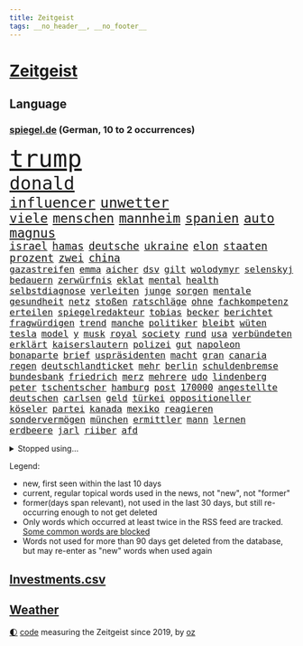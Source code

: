 ```yaml
---
title: Zeitgeist
tags: __no_header__, __no_footer__
---
```


# [Zeitgeist](https://oliz.io/zeitgeist/)

## Language

<h3><a href="https://www.spiegel.de" target="_blank">spiegel.de</a> (German, 10 to 2 occurrences)</h3>
<p style="font-family:monospace">
<span style="font-size:32pt"><a href="news_links.html#trump" class="current">trump</a></span>
<br>
<span style="font-size:24pt"><a href="news_links.html#donald" class="current">donald</a></span>
<br>
<span style="font-size:19pt"><a href="news_links.html#influencer" class="current">influencer</a></span>
<span style="font-size:19pt"><a href="news_links.html#unwetter" class="new">unwetter</a></span>
<br>
<span style="font-size:17pt"><a href="news_links.html#viele" class="current">viele</a></span>
<span style="font-size:17pt"><a href="news_links.html#menschen" class="current">menschen</a></span>
<span style="font-size:17pt"><a href="news_links.html#mannheim" class="current">mannheim</a></span>
<span style="font-size:17pt"><a href="news_links.html#spanien" class="current">spanien</a></span>
<span style="font-size:17pt"><a href="news_links.html#auto" class="current">auto</a></span>
<span style="font-size:17pt"><a href="news_links.html#magnus" class="current">magnus</a></span>
<br>
<span style="font-size:14pt"><a href="news_links.html#israel" class="current">israel</a></span>
<span style="font-size:14pt"><a href="news_links.html#hamas" class="current">hamas</a></span>
<span style="font-size:14pt"><a href="news_links.html#deutsche" class="current">deutsche</a></span>
<span style="font-size:14pt"><a href="news_links.html#ukraine" class="current">ukraine</a></span>
<span style="font-size:14pt"><a href="news_links.html#elon" class="current">elon</a></span>
<span style="font-size:14pt"><a href="news_links.html#staaten" class="current">staaten</a></span>
<span style="font-size:14pt"><a href="news_links.html#prozent" class="current">prozent</a></span>
<span style="font-size:14pt"><a href="news_links.html#zwei" class="current">zwei</a></span>
<span style="font-size:14pt"><a href="news_links.html#china" class="current">china</a></span>
<br>
<span style="font-size:12pt"><a href="news_links.html#gazastreifen" class="current">gazastreifen</a></span>
<span style="font-size:12pt"><a href="news_links.html#emma" class="current">emma</a></span>
<span style="font-size:12pt"><a href="news_links.html#aicher" class="current">aicher</a></span>
<span style="font-size:12pt"><a href="news_links.html#dsv" class="new">dsv</a></span>
<span style="font-size:12pt"><a href="news_links.html#gilt" class="current">gilt</a></span>
<span style="font-size:12pt"><a href="news_links.html#wolodymyr" class="current">wolodymyr</a></span>
<span style="font-size:12pt"><a href="news_links.html#selenskyj" class="current">selenskyj</a></span>
<span style="font-size:12pt"><a href="news_links.html#bedauern" class="current">bedauern</a></span>
<span style="font-size:12pt"><a href="news_links.html#zerwürfnis" class="current">zerwürfnis</a></span>
<span style="font-size:12pt"><a href="news_links.html#eklat" class="current">eklat</a></span>
<span style="font-size:12pt"><a href="news_links.html#mental" class="new">mental</a></span>
<span style="font-size:12pt"><a href="news_links.html#health" class="new">health</a></span>
<span style="font-size:12pt"><a href="news_links.html#selbstdiagnose" class="new">selbstdiagnose</a></span>
<span style="font-size:12pt"><a href="news_links.html#verleiten" class="new">verleiten</a></span>
<span style="font-size:12pt"><a href="news_links.html#junge" class="current">junge</a></span>
<span style="font-size:12pt"><a href="news_links.html#sorgen" class="current">sorgen</a></span>
<span style="font-size:12pt"><a href="news_links.html#mentale" class="current">mentale</a></span>
<span style="font-size:12pt"><a href="news_links.html#gesundheit" class="current">gesundheit</a></span>
<span style="font-size:12pt"><a href="news_links.html#netz" class="current">netz</a></span>
<span style="font-size:12pt"><a href="news_links.html#stoßen" class="current">stoßen</a></span>
<span style="font-size:12pt"><a href="news_links.html#ratschläge" class="current">ratschläge</a></span>
<span style="font-size:12pt"><a href="news_links.html#ohne" class="current">ohne</a></span>
<span style="font-size:12pt"><a href="news_links.html#fachkompetenz" class="new">fachkompetenz</a></span>
<span style="font-size:12pt"><a href="news_links.html#erteilen" class="current">erteilen</a></span>
<span style="font-size:12pt"><a href="news_links.html#spiegelredakteur" class="current">spiegelredakteur</a></span>
<span style="font-size:12pt"><a href="news_links.html#tobias" class="current">tobias</a></span>
<span style="font-size:12pt"><a href="news_links.html#becker" class="current">becker</a></span>
<span style="font-size:12pt"><a href="news_links.html#berichtet" class="current">berichtet</a></span>
<span style="font-size:12pt"><a href="news_links.html#fragwürdigen" class="current">fragwürdigen</a></span>
<span style="font-size:12pt"><a href="news_links.html#trend" class="current">trend</a></span>
<span style="font-size:12pt"><a href="news_links.html#manche" class="current">manche</a></span>
<span style="font-size:12pt"><a href="news_links.html#politiker" class="current">politiker</a></span>
<span style="font-size:12pt"><a href="news_links.html#bleibt" class="current">bleibt</a></span>
<span style="font-size:12pt"><a href="news_links.html#wüten" class="current">wüten</a></span>
<span style="font-size:12pt"><a href="news_links.html#tesla" class="current">tesla</a></span>
<span style="font-size:12pt"><a href="news_links.html#model" class="current">model</a></span>
<span style="font-size:12pt"><a href="news_links.html#y" class="current">y</a></span>
<span style="font-size:12pt"><a href="news_links.html#musk" class="current">musk</a></span>
<span style="font-size:12pt"><a href="news_links.html#royal" class="current">royal</a></span>
<span style="font-size:12pt"><a href="news_links.html#society" class="new">society</a></span>
<span style="font-size:12pt"><a href="news_links.html#rund" class="current">rund</a></span>
<span style="font-size:12pt"><a href="news_links.html#usa" class="current">usa</a></span>
<span style="font-size:12pt"><a href="news_links.html#verbündeten" class="current">verbündeten</a></span>
<span style="font-size:12pt"><a href="news_links.html#erklärt" class="current">erklärt</a></span>
<span style="font-size:12pt"><a href="news_links.html#kaiserslautern" class="current">kaiserslautern</a></span>
<span style="font-size:12pt"><a href="news_links.html#polizei" class="current">polizei</a></span>
<span style="font-size:12pt"><a href="news_links.html#gut" class="current">gut</a></span>
<span style="font-size:12pt"><a href="news_links.html#napoleon" class="current">napoleon</a></span>
<span style="font-size:12pt"><a href="news_links.html#bonaparte" class="new">bonaparte</a></span>
<span style="font-size:12pt"><a href="news_links.html#brief" class="current">brief</a></span>
<span style="font-size:12pt"><a href="news_links.html#uspräsidenten" class="current">uspräsidenten</a></span>
<span style="font-size:12pt"><a href="news_links.html#macht" class="current">macht</a></span>
<span style="font-size:12pt"><a href="news_links.html#gran" class="new">gran</a></span>
<span style="font-size:12pt"><a href="news_links.html#canaria" class="new">canaria</a></span>
<span style="font-size:12pt"><a href="news_links.html#regen" class="current">regen</a></span>
<span style="font-size:12pt"><a href="news_links.html#deutschlandticket" class="current">deutschlandticket</a></span>
<span style="font-size:12pt"><a href="news_links.html#mehr" class="current">mehr</a></span>
<span style="font-size:12pt"><a href="news_links.html#berlin" class="current">berlin</a></span>
<span style="font-size:12pt"><a href="news_links.html#schuldenbremse" class="current">schuldenbremse</a></span>
<span style="font-size:12pt"><a href="news_links.html#bundesbank" class="current">bundesbank</a></span>
<span style="font-size:12pt"><a href="news_links.html#friedrich" class="current">friedrich</a></span>
<span style="font-size:12pt"><a href="news_links.html#merz" class="current">merz</a></span>
<span style="font-size:12pt"><a href="news_links.html#mehrere" class="current">mehrere</a></span>
<span style="font-size:12pt"><a href="news_links.html#udo" class="current">udo</a></span>
<span style="font-size:12pt"><a href="news_links.html#lindenberg" class="new">lindenberg</a></span>
<span style="font-size:12pt"><a href="news_links.html#peter" class="current">peter</a></span>
<span style="font-size:12pt"><a href="news_links.html#tschentscher" class="new">tschentscher</a></span>
<span style="font-size:12pt"><a href="news_links.html#hamburg" class="current">hamburg</a></span>
<span style="font-size:12pt"><a href="news_links.html#post" class="current">post</a></span>
<span style="font-size:12pt"><a href="news_links.html#170000" class="new">170000</a></span>
<span style="font-size:12pt"><a href="news_links.html#angestellte" class="current">angestellte</a></span>
<span style="font-size:12pt"><a href="news_links.html#deutschen" class="current">deutschen</a></span>
<span style="font-size:12pt"><a href="news_links.html#carlsen" class="current">carlsen</a></span>
<span style="font-size:12pt"><a href="news_links.html#geld" class="current">geld</a></span>
<span style="font-size:12pt"><a href="news_links.html#türkei" class="current">türkei</a></span>
<span style="font-size:12pt"><a href="news_links.html#oppositioneller" class="new">oppositioneller</a></span>
<span style="font-size:12pt"><a href="news_links.html#köseler" class="new">köseler</a></span>
<span style="font-size:12pt"><a href="news_links.html#partei" class="current">partei</a></span>
<span style="font-size:12pt"><a href="news_links.html#kanada" class="current">kanada</a></span>
<span style="font-size:12pt"><a href="news_links.html#mexiko" class="current">mexiko</a></span>
<span style="font-size:12pt"><a href="news_links.html#reagieren" class="current">reagieren</a></span>
<span style="font-size:12pt"><a href="news_links.html#sondervermögen" class="new">sondervermögen</a></span>
<span style="font-size:12pt"><a href="news_links.html#münchen" class="current">münchen</a></span>
<span style="font-size:12pt"><a href="news_links.html#ermittler" class="current">ermittler</a></span>
<span style="font-size:12pt"><a href="news_links.html#mann" class="current">mann</a></span>
<span style="font-size:12pt"><a href="news_links.html#lernen" class="current">lernen</a></span>
<span style="font-size:12pt"><a href="news_links.html#erdbeere" class="current">erdbeere</a></span>
<span style="font-size:12pt"><a href="news_links.html#jarl" class="new">jarl</a></span>
<span style="font-size:12pt"><a href="news_links.html#riiber" class="new">riiber</a></span>
<span style="font-size:12pt"><a href="news_links.html#afd" class="current">afd</a></span>
</p>
<details>
<summary>Stopped using...</summary>
<p class="former" style="font-size:12pt">
corona(1594) pandemie(1592) chelsea(1591) pakistan(1591) queen(1591) angebliche(1590) anwalt(1590) daraufhin(1590) leichter(1590) präsentieren(1590) belarus(1589) entwurf(1589) gerichtshof(1589) unbekannten(1589) angeklagter(1588) engagement(1588) infektion(1588) rufen(1588) ausländische(1587) begründung(1587) gefasst(1587) konfrontiert(1587) verkehrsminister(1587) vorsitzende(1587) landesregierung(1586) sicherheitskräfte(1586) stolz(1586) 2018(1585) 75(1585) besetzt(1585) eindruck(1585) fotos(1585) heftig(1585) militärs(1585) rezept(1585) bayerns(1584) forderung(1584) fußballprofi(1584) kanzleramt(1584) niederlanden(1584) paul(1584) sache(1584) venezuela(1584) 6(1583) polens(1583) unglück(1583) weltweite(1583) wirkung(1583) blockieren(1582) lebte(1582) riss(1582) vorübergehend(1582) 50000(1581) besucher(1581) löste(1581) fußballer(1580) verurteilte(1580) verstärkt(1579) wiederholt(1579) klubs(1578) restaurants(1578) schnitt(1578) trainiert(1577) welchen(1577) rekord(1576) fachleute(1575) mangel(1575) geschäftsführer(1574) vorgaben(1574) milliarde(1573) satz(1573) starker(1573) erfolgreichsten(1572) mehrerer(1572) skeptisch(1571) wachstum(1571) em(1570) holocaust(1570) trauert(1565) bäume(1564) drängen(1564) streitet(1563) gouverneur(1561) umgeht(1561) handy(1560) favorit(1558) abhängig(1554) abstieg(1554) schock(1554) foto(1544) plattform(1534) hitler(1521) last(1518) vormarsch(1466) kolumbien(1340) schrumpft(1322) kilogramm(1317) zugestimmt(1306) las(1296) börsen(1264) wissing(1262) ampelkoalition(1240) eingeführt(1225) regierungschefin(1217) gestört(1190) kompromiss(1166) sank(1166) verschiedenen(1164) inhalte(1128) afrikanischen(1114) fake(1106) brüder(1101) versagen(1093) samt(1090) brandenburger(1071) 34(1066) kriegsverbrechen(1064) nationalelf(1046) fox(1041) anschuldigungen(1028) hitze(1005) konzerte(1002) debattiert(992) osnabrück(975) geste(962) schwächelt(952) digitale(946) revolution(930) offizielle(925) entkommen(910) angeblicher(889) ereignet(887) nationaltrainer(878) begegnung(873) irland(869) 300000(860) knappe(857) männliche(857) gesprengt(821) verbrenner(815) lauter(805) jahresbeginn(796) größeren(792) baden(745) unruhe(734) lieferte(721) instituts(714) gen(697) pen(695) optionen(693) betrunkener(685) angerichtet(684) arbeitskräfte(682) gründung(678) victor(666) festival(665) samuel(660) gelernt(645) gelände(632) mohammed(626) ford(616) zahlungen(614) errichtet(608) ralf(607) renommierten(607) unterschied(607) 2013(600) basis(599) überlegen(596) stellenabbau(595) pass(588) stockt(586) vormittag(583) politikerinnen(579) julia(573) sicherheitsmaßnahmen(573) seele(572) football(569) nächster(562) geöffnet(559) zweifelt(549) american(535) harald(533) erwachsenen(528) dient(527) reformiert(524) onkel(523) rotes(521) qualifikation(515) zurückhaltend(513) verfolgte(511) mehrmals(508) darstellung(506) emily(506) verschickt(504) singen(500) duo(497) kundgebungen(496) version(492) versuche(483) kundgebung(482) nominierung(480) streifenwagen(479) schmerzen(477) gazastreifens(475) bestätigte(474) hamasgeiseln(474) lustig(473) versammelt(462) aufwand(456) bettina(456) empfehlungen(456) freitagmorgen(455) einschnitte(453) staatsanwälte(453) erfahrung(451) signalisiert(450) hamasmassaker(447) geräten(446) ließe(441) geheimnisse(439) bedrängnis(438) kontrolliert(438) demnächst(432) simon(430) religiösen(428) befand(427) paare(425) billie(424) positives(424) dubai(423) ermittlungsverfahren(421) ambitionen(420) gerungen(420) riesigen(420) catherine(418) mehrfamilienhaus(416) starkwatzinger(413) behandlung(412) verstößt(412) operation(411) gezahlt(410) machtwechsel(409) wahr(404) le(402) firmenchef(401) pazifik(399) sendet(399) niemals(392) lily(390) michel(390) anhörung(387) kinos(386) spannend(386) satelliten(385) heiraten(377) marken(377) potsdamer(375) prallte(375) nationalsozialismus(371) erleichtert(367) jena(367) konzept(367) zurückziehen(367) pferd(366) vizepräsidentin(366) sportlichen(363) häusern(362) befragt(357) zoo(357) 74(354) chinesisches(354) dein(353) rasch(353) ideologie(352) andy(349) dortmunds(347) autofahrerin(346) kreativ(342) schülerinnen(341) restaurant(340) beruflich(338) entlang(335) marihuana(333) fehlern(331) laufende(329) ali(328) bomben(328) porträt(327) stemmt(327) vermont(326) drittes(322) kulissen(322) trümmer(321) rechtsradikale(320) spielten(317) vegane(314) paket(313) sehe(312) depressive(311) iga(311) świątek(311) eilish(309) heimatland(308) netzwerke(308) straßenbahn(306) türen(303) abgeschoben(302) bahnstrecke(299) norwegische(299) verlobung(299) versuchter(298) autobranche(295) mischt(295) technischen(295) verspielt(295) ablauf(293) quartal(290) akzeptieren(288) betrachtet(287) euphorie(287) jessica(287) nachfolgerin(287) kundschaft(285) landeten(282) flüchtlingslager(278) stationierung(278) forschenden(277) leitete(277) polarisiert(274) unbekanntes(274) tischtennis(272) ausbreitung(269) verschärfung(269) amerikanerin(267) begleitung(263) inszenieren(263) flick(262) hansi(262) staatsbesuch(262) albanien(261) auseinandersetzungen(261) derartige(261) happy(261) steven(261) weltkriegs(260) meisterin(254) gewaltsamen(252) rekordsumme(252) jubelt(251) wussten(247) aufgetreten(245) bezahlbare(245) seltenen(244) geschäftsmann(243) smith(243) franken(241) außenseiter(240) linkenchefin(240) ross(240) einreiseverbot(238) mitleid(238) redaktion(238) harris(237) kamala(237) nachträglich(237) behält(236) schult(233) verstärken(233) beschleunigt(231) durchaus(231) friseur(229) genießt(229) popsängerin(229) rutschte(229) vergewaltigte(229) gekämpft(228) mob(227) wählten(225) beziehen(224) şahin(224) flohen(223) homeoffice(222) demokrat(221) selbstzweifel(220) ausgetreten(218) überprüft(218) 41(217) behauptungen(217) dämpfer(214) spacex(214) flughafens(213) eiszeit(208) verstorben(207) löschen(206) verwüstung(206) anlegern(205) richtungen(204) transport(204) unsicherheit(203) baywa(200) merkt(200) rechtsextrem(200) notfalls(199) verbandschef(199) coronavirus(198) ordnen(197) görlitz(196) zwillinge(196) lehrt(195) erweist(194) änderung(194) jones(193) nationalistische(192) sitzung(192) vandalismus(192) 81(191) vertretern(191) zäsur(190) caroline(189) transformation(189) verfängt(189) ausbrechen(187) ifoindex(186) schwerin(186) symbole(186) staatsoberhaupt(185) todesfälle(185) weint(184) eisbären(182) geschlecht(182) ceo(180) lukaschenko(180) verfolgungsjagd(180) würdigte(180) paralympics(179) charts(178) ohren(178) gelegentlich(177) portugals(177) verhängen(177) süchtig(172) anhängern(170) gíslason(170) rückführungen(170) expartner(168) gange(168) gegenangriff(168) streichung(168) aufarbeiten(167) aufwachsen(167) intelligente(167) spieltag(167) medikamenten(165) waffenhilfe(165) überwachen(165) libyen(163) parallelen(163) unterbringung(163) variante(163) erstaunliche(162) ladesäulen(162) schwerdtner(162) spektakulärer(162) pakistanischen(161) gegenden(160) lobende(160) peinliche(160) absender(159) winkt(159) langsamer(158) parteifreund(158) benötigen(157) bruchteil(155) cem(155) cybertruck(155) einzelnen(155) isabella(155) quentin(155) tarantino(155) verwickelt(155) özdemir(155) markige(153) schwanken(153) storm(152) zulässig(152) gelangen(151) teller(151) autoritäre(149) rebecca(149) usbundesstaaten(149) hugo(148) auswärtssieg(147) dauerten(147) gewehrt(147) liebhaber(147) politologe(147) recherchen(147) stärkt(147) 02(146) karina(146) mathe(146) wahlleiter(146) erholung(144) wesentlich(144) frohms(143) heilige(143) merle(143) torhüterin(143) bka(141) durchzuführen(141) bundespräsidenten(140) hama(140) jordanien(140) katastrophal(140) dokumenten(139) produzentin(139) olivenöl(138) pamela(138) verschwörungstheoretiker(138) befragten(137) nathalie(137) schlugen(137) bauwerks(136) milizionäre(136) unosicherheitsrat(136) alljährlich(135) ausgehen(135) krefeld(135) usgeschäft(134) entschärft(133) irgendwie(133) saintgermain(133) segnet(133) u(133) weihnachten(132) ängste(131) hasskommentare(129) wortwahl(129) kommandeur(128) eineinhalb(127) kühl(127) week(127) aussterben(126) designierte(126) einfamilienhaus(126) drastischen(125) gelbrot(125) krankenstand(125) everest(124) güterzug(124) inhalten(124) adhs(123) palästinenserhilfswerk(123) paula(123) stromanbieter(123) unrwa(123) asylanträge(122) minimal(122) vegas(122) veranstaltungen(122) hilflos(121) parker(121) photographer(120) regierungserklärung(120) year(120) option(119) tabellenspitze(119) wille(119) autorinnen(118) gegnern(118) hansjoachim(118) votum(118) gedenkt(117) meistgesuchten(116) unbewohnbar(116) anträge(115) schokolade(115) tageszeit(115) ausblick(114) göttingen(114) pearl(114) tanken(113) konsumgeständnis(112) gemeinsamer(111) größeres(111) norbert(111) pflegeversicherung(111) eingriffe(110) nasamission(108) straßenverkehrsordnung(108) dubaischokolade(107) grab(107) meilenstein(107) süßigkeit(107) 80000(106) laschet(106) polizeikontrolle(106) bas(105) bröckeln(105) bärbel(105) odessa(105) unosoldaten(104) australian(103) gewalthilfegesetz(103) leser(103) regierungskrise(103) erinnerungskultur(102) glücksfall(102) grünenparteitag(102) kompetenz(102) erschienen(101) libyer(100) märtyrer(100) absoluter(99) friedman(99) unfallopfer(99) vertreibung(99) koalitionsverhandlungen(98) konzernen(98) regierungsangaben(98) schrittweise(98) kunstfigur(97) mahnmal(97) psychiatrischen(97) selbstbewusst(97) verhängte(97) kippe(96) bedrohungen(95) abgelehnt(94) hinrichtungen(94) merkwürdige(94) spielerin(94) wechseljahren(93) baldigen(92) taurusmarschflugkörper(92) verschlafen(92) arbeitskosten(91) chalamet(91) gedenkveranstaltung(91) lucas(91) milliardenhöhe(91) siegeszug(91) timothée(91) trumpberater(91) bedient(90) erkämpft(90) familienministerin(90) kitzbühel(90) paus(90) emails(89) end(89) installieren(89) jos(88) schwarzweißdenken(88) selbstbestimmungsgesetz(88) tarifrunde(88) verstanden(88) aiwanger(87) computerprogramm(87) et(87) unverständnis(87) erschütterte(86) fußballklub(86) gavin(86) koran(86) koranverbrennung(86) siemens(86) straffrei(86) valeriia(86) überfallen(86) filmindustrie(85) friedensgipfel(85) nutzern(85) rentnerinnen(85) rudolf(85) rückzahlung(85) wahltermin(85) wortbruch(85) zerbrochenen(85) bedeutende(84) cyberstalking(84) durchgeführt(84) dylan(84) feministische(84) spätem(84) trashige(84) abschiebeoffensive(83) ampelaus(83) dhbauswahl(83) grandslamturnier(83) pessimistisch(83) elektronische(82) funkt(82) provisorische(82) bejubeln(81) brasilianer(81) cousin(81) demontiert(81) energiekrise(81) gasse(81) getrübt(81) heutiger(81) mordurteil(81) vorgezogene(81) annexionspläne(80) fulda(80) mdax(80) urban(80) ussenat(80) anfing(79) ersparten(79) kulturbesitz(79) preußischer(79) unheimliche(79) usmetropole(79) wahlsiegs(79) überlegungen(79) gabbard(78) geschrumpft(78) grenzschutz(78) helm(78) neuesten(78) projekten(78) radsportler(78) tulsi(78) wüteten(78) berüchtigten(77) eignet(77) quälte(77) sparsam(77) wiese(77) aufgeladene(76) gewalttätigen(76) meghan(76) rangnick(76) vereidigung(76) weckruf(76) zocken(76) apotheke(75) gejagt(75) inklusion(75) dringender(74) herrmann(74) hinunter(74) patientenakte(74) royale(74) gestrichen(73) habermas(73) horizont(73) microsofts(73) sanieren(73) amtseinführung(72) beitragserhöhungen(72) festgeld(72) gasthof(72) verfassungswidriger(72) epa(71) ausgeblieben(70) bemerkenswerte(70) cdunaher(70) entwürfe(70) fähigkeiten(70) jugendorganisation(70) karriereplattform(70) landesgericht(70) nikita(70) zulieferern(70) ärmer(70) 2017(69) belagern(69) domenico(69) geschmuggelt(69) sensationeller(69) vierjähriger(69) bankfiliale(68) befassen(68) ne(68) recklinghausen(68) wasserversorgung(68) general(67) mäßigen(67) offizier(67) schmerzt(67) umzingelt(67) 01(66) 800000(66) bestürzung(66) erbarmen(66) jamel(66) mehmet(66) noten(66) produkt(66) tanz(66) umgestürzte(66) verletzlich(66) motive(65) problemlösung(65) spiegelanalyse(65) augenzeugin(64) brutto(64) söldner(64) überraschender(64) business(63) einigte(63) medizinischen(63) rabattpreise(63) skiweltcup(63) werner(63) üppig(63) patientin(62) politico(62) fbichef(61) intakt(61) kash(61) medizinstudium(61) patel(61) ubooten(61) drapatyj(59) generalmajor(59) herausgeber(59) kontrahent(59) mychajlo(59) rätselhafte(59) siegel(59) vorwurfs(59) berühmtester(58) heereschef(58) hergang(58) kostenfrei(58) oscarnominierung(58) sehkraft(58) zurückzugeben(58) befreier(57) continental(57) faire(57) feyenoord(57) kitten(57) lud(57) oberbayern(57) signagründer(57) zocker(57) zündet(57) aufhorchen(56) bali(56) fußballwelt(56) komische(56) wissenschaftlern(56) zurückschicken(56) begnadigt(55) demonstrierten(55) geschäftslage(55) historikers(55) hungerstreik(55) omnipräsent(55) prüfbericht(55) waffenschmiede(55) anweisungen(54) bestandteil(54) militäroperation(54) zwillingstöchter(53) einheimischen(52) erweiterung(52) wicked(52) hartes(51) merlin(51) polzin(51) sanierung(51) schulschließungen(51) umsturz(51) aurora(50) prinzen(50) rückte(50) supersonic(50) verwirrung(50) videoplattform(50) empfehlen(49) interimstrainer(49) kapitolstürmer(49) parteichefs(49) schlagzeuger(49) umsonst(49) wmvergabe(49) fahrverbot(48) reichensteuer(48) schülern(48) stattgefunden(48) syrerinnen(48) vorschlagen(48) wahlprogramm(48) doug(47) flagge(47) mittelmaß(47) musicalthriller(47) verhandlung(47) ämter(47) adidas(46) craig(46) haushalten(46) kochbücher(46) mufasa(46) scherzt(46) siebenmal(46) tatverdacht(46) verschwörungstheorien(46) adolf(45) begnadigung(45) lausanne(45) produktionen(45) wirtschaftsgemeinschaft(45) zwölfjährigen(45) angetan(44) community(44) enttäuschend(44) politikerdynastie(44) ruhr(44) tilgen(44) varta(44) abruf(43) bundesinnenministerium(43) genderverbot(43) dialog(42) einklagen(42) erdöl(42) ingolstadt(42) jürgens(42) treppe(42) wachsam(42) basiert(41) beurteilen(41) kauflaune(41) stolpert(41) verbraucherstimmung(41) angezogen(40) einkaufszentrum(40) epischer(40) freiwilligen(40) summer(40) verzögert(40) zufriedenstellend(40) begab(39) hammerwerfen(39) heiklen(39) stapel(39) überdies(39) allergie(38) physiker(38) politikwechsel(38) verteuert(38) 52(37) anstellt(37) bundestagsabgeordneter(37) panamakanal(37) passagiermaschine(37) preisträger(37) ranghohe(37) rod(37) standhält(37) tauschen(37) zubereitung(37) zweifelhaften(37) öffnete(37) besitz(36) flugzeugunglück(36) grünenkanzlerkandidat(36) mccartney(36) passagierflugzeug(36) betrogenen(35) crewmitglieder(35) driftet(35) gesuchten(35) massives(35) solaranlagen(35) ungemach(35) vorteil(35) polizeiinspektion(34) schutzstatus(34) säule(34) drama(33) breites(32) drücken(32) ilka(32) putzen(32) traumata(32) tritten(32) anfassen(31) bastian(31) dominieren(31) eingezogen(31) grenzschützer(31) grenzüberschreitung(31) intime(31) winterkorn(31) royalen(30) schlechtes(30) schneider(30) schottlands(30) schreckt(30) 179(29) 77(29) gerechtigkeit(29) jeju(29) linkenpolitikerin(29) metzgerei(29) olympiagold(29) vučić(29) abgelaufen(28) angesammelt(28) künstlichen(28) zufälle(28) erweitern(27) gültig(27) hafenstadt(27) salman(27) thüringischen(27) unglaublicher(27) verkaufsverbot(27) viertelfinaleinzug(27) wiege(27) musikalisches(26) plädoyer(26) road(26) schweigegeldaffäre(26) seid(26) tunesien(26) ausscheiden(25) gerecht(25) projizieren(25) verfallen(25) geist(24) jeanmarie(24) kistartup(24) sauna(24) schwarzgrüne(24) symbolpolitik(24) trauerfeier(24) besseres(23) co₂preis(23) gentleman(23) gesetzentwurf(23) schwächsten(23) sondergesandter(23) steiner(23) tomorrow(23) abhängigkeit(22) alternden(22) powell(22) premierministerin(22) reisetipps(22) sechzigerjahren(22) verweigern(22) wettkämpfe(22) aufwendigen(21) behinderte(21) exnationalspieler(21) gläubige(21) grundstück(21) kälte(21) spiegelcartoonisten(21) umbruch(21) weiterführen(21) bedingungslose(20) bränden(20) großfeuer(20) innsbruck(20) kiboom(20) straffreiheit(20) abgrenzen(19) alicesalomonhochschule(19) geimpft(19) parteinachwuchs(19) rivale(19) schleswigholsteins(19) thomasmannhaus(19) verdreht(19) waldbränden(19) besatzung(18) gereicht(18) grönländer(18) kaufe(18) kumbh(18) mela(18) bankrott(17) epische(17) kapitolsturm(17) solardächer(17) völter(17) gebildet(16) gefechten(16) gesundheitsexpertin(16) kimodellen(16) pilger(16) routine(16) verschleiert(16) besorgniserregend(15) brennen(15) einbauen(15) hase(15) sommerspiele(15) sozialbeiträge(15) wirtschaftskompetenz(15) abfahrt(14) chemnitz(14) fireaid(14) früheres(14) hindus(14) kuckuckskind(14) partnerinnen(14) schmeichelhaft(14) sterne(14) uskapitol(14) abfindung(13) bademeister(13) erhärtet(13) kaliforniens(13) newsom(13) offizielles(13) schiffen(13) starbucks(13) tijuana(13) visionen(13) widersacher(13) andrea(12) aufbau(12) friedhof(12) naziherrschaft(12) naziregimes(12) schmilzt(12) verkaufszahlen(12) alhilal(11) davos(11) fahrzeughalter(11) kiste(11) porträtfoto(11) privatjet(11) stores(11) videoapp(11)
</p>
</details>
<p>Legend:
<ul>
<li><span class="new">new</span>, first seen within the last 10 days</li>
<li><span class="current">current</span>, regular topical words used in the news, not "new", not "former"</li>
<li><span class="former">former(days span relevant)</span>, not used in the last 30 days, but still re-occurring enough to not get deleted</li>
<li>Only words which occurred at least twice in the RSS feed are tracked. <a href="language/filters.py">Some common words are blocked</a></li>
<li>Words not used for more than 90 days get deleted from the database, but may re-enter as "new" words when used again</li>
</ul>
</p>

## [Investments](investments.html)[.csv](investments.csv)

## [Weather](weather.html)

<footer>
<a href="javascript:toggleTheme()" class="nav">🌓</a>
<a href="https://github.com/ooz/zeitgeist">code</a> measuring the Zeitgeist since 2019, by <a href="https://oliz.io">oz</a>
</footer>
